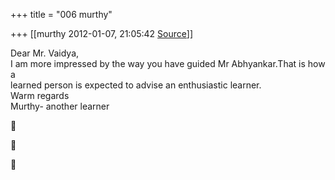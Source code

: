 +++
title = "006 murthy"

+++
[[murthy	2012-01-07, 21:05:42 [Source](https://groups.google.com/g/samskrita/c/vuwFqdLAE0M)]]



Dear Mr. Vaidya,  
I am more impressed by the way you have guided Mr Abhyankar.That is how a  
learned person is expected to advise an enthusiastic learner.  
Warm regards  
Murthy- another learner







